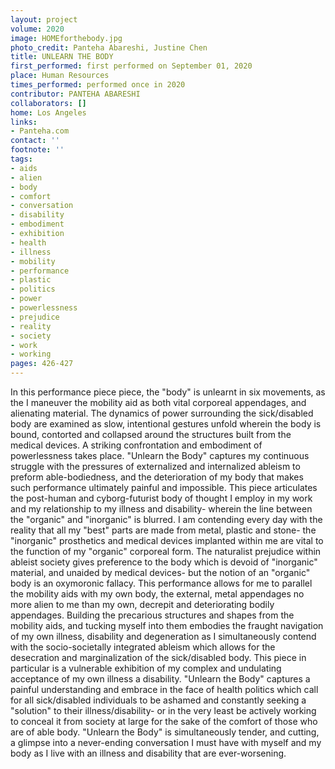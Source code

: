 ```yaml
---
layout: project
volume: 2020
image: HOMEforthebody.jpg
photo_credit: Panteha Abareshi, Justine Chen
title: UNLEARN THE BODY
first_performed: first performed on September 01, 2020
place: Human Resources
times_performed: performed once in 2020
contributor: PANTEHA ABARESHI
collaborators: []
home: Los Angeles
links:
- Panteha.com
contact: ''
footnote: ''
tags:
- aids
- alien
- body
- comfort
- conversation
- disability
- embodiment
- exhibition
- health
- illness
- mobility
- performance
- plastic
- politics
- power
- powerlessness
- prejudice
- reality
- society
- work
- working
pages: 426-427
---
```



In this performance piece piece, the "body" is unlearnt in six movements, as the I maneuver the mobility aid as both vital corporeal appendages, and alienating material. The dynamics of power surrounding the sick/disabled body are examined as slow, intentional gestures unfold wherein the body is bound, contorted and collapsed around the structures built from the medical devices. A striking confrontation and embodiment of powerlessness takes place. "Unlearn the Body" captures my continuous struggle with the pressures of externalized and internalized ableism to preform able-bodiedness, and the deterioration of my body that makes such performance ultimately painful and impossible. This piece articulates the post-human and cyborg-futurist body of thought I employ in my work and my relationship to my illness and disability- wherein the line between the "organic" and "inorganic" is blurred. I am contending every day with the reality that all my "best" parts are made from metal, plastic and stone- the "inorganic" prosthetics and medical devices implanted within me are vital to the function of my "organic" corporeal form. The naturalist prejudice within ableist society gives preference to the body which is devoid of "inorganic" material, and unaided by medical devices- but the notion of an "organic" body is an oxymoronic fallacy. This performance allows for me to parallel the mobility aids with my own body, the external, metal appendages no more alien to me than my own, decrepit and deteriorating bodily appendages. Building the precarious structures and shapes from the mobility aids, and tucking myself into them embodies the fraught navigation of my own illness, disability and degeneration as I simultaneously contend with the socio-societally integrated ableism which allows for the desecration and marginalization of the sick/disabled body. This piece in particular is a vulnerable exhibition of my complex and undulating acceptance of my own illness a disability. "Unlearn the Body" captures a painful understanding and embrace in the face of health politics which call for all sick/disabled individuals to be ashamed and constantly seeking a "solution" to their illness/disability- or in the very least be actively working to conceal it from society at large for the sake of the comfort of those who are of able body. "Unlearn the Body" is simultaneously tender, and cutting, a glimpse into a never-ending conversation I must have with myself and my body as I live with an illness and disability that are ever-worsening.
